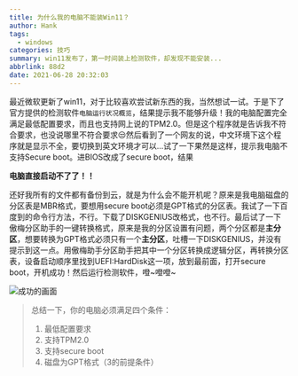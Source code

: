 ```yaml
---
title: 为什么我的电脑不能装Win11？
author: Hank
tags:
  - windows
categories: 技巧
summary: win11发布了，第一时间装上检测软件，却发现不能安装...
abbrlink: 88d2
date: 2021-06-28 20:32:03
---
```


最近微软更新了win11，对于比较喜欢尝试新东西的我，当然想试一试。于是下了官方提供的检测软件`电脑运行状况概览`，结果提示我不能够升级！我的电脑配置完全满足最低配置要求，而且也支持网上说的TPM2.0。但是这个程序就是告诉我不符合要求，也没说哪里不符合要求😒然后看到了一个网友的说，中文环境下这个程序就是显示不全，要切换到英文环境才可以...试了一下果然是这样，提示我电脑不支持Secure boot。进BIOS改成了secure boot，结果

**电脑直接启动不了了！！**

还好我所有的文件都有备份到云，就是为什么会不能开机呢？原来是我电脑磁盘的分区表是MBR格式，要想用secure boot必须是GPT格式的分区表。我试了一下百度到的命令行方法，不行。下载了DISKGENIUS改格式，也不行。最后试了一下傲梅分区助手的一键转换格式，原来是我的分区设置有问题，两个分区都是**主分区**，想要转换为GPT格式必须只有一个**主分区**，吐槽一下DISKGENIUS，并没有提示到这一点。用傲梅助手分区助手把其中一个分区转换成逻辑分区，再转换分区表，设备启动顺序里找到UEFI:HardDisk这一项，放到最前面，打开secure boot，开机成功！然后运行检测软件，噔~噔噔~

![成功的画面](https://my-picbed.oss-cn-hangzhou.aliyuncs.com/20210628205927.png)

> 总结一下，你的电脑必须满足四个条件：
> 1. 最低配置要求
> 2. 支持TPM2.0
> 3. 支持secure boot
> 4. 磁盘为GPT格式（3的前提条件）
